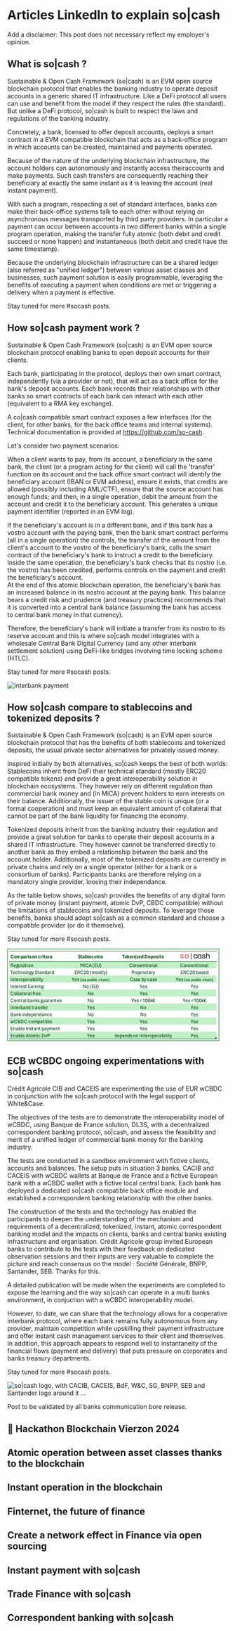 # Articles LinkedIn to explain so|cash

Add a disclaimer: 
This post does not necessary reflect my employer's opinion.

## What is so|cash ?
Sustainable & Open Cash Framework (so|cash) is an EVM open source blockchain protocol that enables the banking industry to operate deposit accounts in a generic shared IT infrastructure. Like a DeFi protocol all users can use and benefit from the model if they respect the rules (the standard).  
But unlike a DeFi protocol, so|cash is built to respect the laws and regulations of the banking industry.

Concretely, a bank, licensed to offer deposit accounts, deploys a smart contract in a EVM compatible blockchain that acts as a back-office program in which accounts can be created, maintained and payments operated.

Because of the nature of the underlying blockchain infrastructure, the account holders can autonomously and instantly access  theiraccounts and make payments. Such cash transfers are consequently reaching their beneficiary at exactly the same instant as it is leaving the account (real instant payment).

With such a program, respecting a set of standard interfaces, banks can make their back-office systems talk to each other without relying on asynchronous messages transported by third party providers. In particular a payment can occur between accounts in two different banks within a single program operation, making the transfer fully atomic (both debit and credit succeed or none happen) and instantaneous (both debit and credit have the same timestamp).

Because the underlying blockchain infrastructure can be a shared ledger (also referred as "unified ledger") between various asset classes and businesses, such payment solution is easily programmable, leveraging the benefits of executing a payment when conditions are met or triggering a delivery when a payment is effective.

Stay tuned for more #socash posts.

## How so|cash payment work ?
Sustainable & Open Cash Framework (so|cash) is an EVM open source blockchain protocol enabling banks to open deposit accounts for their clients. 

Each bank, participating in the protocol, deploys their own smart contract, independently (via a provider or not), that will act as a back office for the bank's deposit accounts. Each bank records their relationships with other banks so smart contracts of each bank can interact with each other (equivalent to a RMA key exchange).   

A co|cash compatible smart contract exposes a few interfaces (for the client, for other banks, for the back office teams and internal systems). Technical documentation is provided at https://github.com/so-cash.

Let's consider two payment scenarios:

When a client wants to pay, from its account, a beneficiary in the same bank, the client (or a program acting for the client) will call the 'transfer' function on its account and the back office smart contract will identify the beneficiary account (IBAN or EVM address), ensure it exists, that credits are allowed (possibly including AML/CTF), ensure that the source account has enough funds; and then, in a single operation, debit the amount from the account and credit it to the beneficiary account. This generates a unique payment identifier (reported in an EVM log).

If the beneficiary's account is in a different bank, and if this bank has a vostro account with the paying bank, then the bank smart contract performs (all in a single operation) the controls, the transfer of the amount from the client's account to the vostro of the beneficiary's bank, calls the smart contract of the beneficiary's bank to instruct a credit to the beneficiary. Inside the same operation, the beneficiary's bank checks that its nostro (i.e. the vostro) has been credited, performs controls on the payment and credit the beneficiary's account.   
At the end of this atomic blockchain operation, the beneficiary's bank has an increased balance in its nostro account at the paying bank. This balance bears a credit risk and prudence (and treasury practices) recommends that it is converted into a central bank balance (assuming the bank has access to central bank money in that currency).

Therefore, the beneficiary's bank will initiate a transfer from its nostro to its reserve account and this is where so|cash model integrates with a wholesale Central Bank Digital Currency (and any other interbank settlement solution) using DeFi-like bridges involving time locking scheme (HTLC).

Stay tuned for more #socash posts.

![interbank payment](./images/interbank-settlement.gif)

## How so|cash compare to stablecoins and tokenized deposits ?
Sustainable & Open Cash Framework (so|cash) is an EVM open source blockchain protocol that has the benefits of both stablecoins and tokenized deposits, the usual private sector alternatives for privately issued money.

Inspired initially by both alternatives, so|cash keeps the best of both worlds:
Stablecoins inherit from DeFi their technical standard (mostly ERC20 compatible tokens) and provide a great interoperability solution in blockchain ecosystems. They however rely on different regulation than commercial bank money and (in MiCA) prevent holders to earn interests on their balance. Additionally, the issuer of the stable coin is unique (or a formal cooperation) and must keep an equivalent amount of collateral that cannot be part of the bank liquidity for financing the economy.

Tokenized deposits inherit from the banking industry their regulation and provide a great solution for banks to operate their deposit accounts in a shared IT infrastructure. They however cannot be transferred directly to another bank as they embed a relationship between the bank and the account holder. Additionally, most of the tokenized deposits are currently in private chains and rely on a single operator (either for a bank or a consortium of banks). Participants banks are therefore relying on a mandatory single provider, loosing their independance.

As the table below shows, so|cash provides the benefits of any digital form of private money (instant payment, atomic DvP, CBDC compatible) without the limitations of stablecoins and tokenized deposits. To leverage those benefits, banks should adopt so|cash as a common standard and choose a compatible provider (or do it themselve).

Stay tuned for more #socash posts.

![alt text](./images/so-cash-comparative.png)

## ECB wCBDC ongoing experimentations with so|cash
Crédit Agricole CIB and CACEIS are experimenting the use of EUR wCBDC in conjunction with the so|cash protocol with the legal support of White&Case. 

The objectives of the tests are to demonstrate the interoperability model of wCBDC, using Banque de France solution, DL3S, with a decentralized correspondent banking protocol, so|cash, and assess the feasibility and merit of a unified ledger of commercial bank money for the banking industry.

The tests are conducted in a sandbox environment with fictive clients, accounts and balances. The setup puts in situation 3 banks, CACIB and CACEIS with wCBDC wallets at Banque de France and a fictive European bank with a wCBDC wallet with a fictive local central bank. Each bank has deployed a dedicated so|cash compatible back office module and established a correspondent banking relationship with the other banks.

The construction of the tests and the technology has enabled the participants to deepen the understanding of the mechanism and requirements of a decentralized, tokenized, instant, atomic correspondent banking model and the impacts on clients, banks and central banks existing infrastructure and organisation.
Crédit Agricole group invited European banks to contribute to the tests with their feedback on dedicated observation sessions and their inputs are very valuable to complete the picture and reach consensus on the model : Société Générale, BNPP, Santander, SEB. Thanks for this.

A detailed publication will be made when the experiments are completed to expose the learning and the way so|cash can operate in a multi banks environment, in conjuction with a wCBDC interoperability model.

However, to date, we can share that the technology allows for a cooperative interbank protocol, where each bank remains fully autonomous from any provider, maintain competition while upskilling their payment infrastructure and offer instant cash management services to their client and themselves. In addition, this approach appears to respond well to instantaneity of the financial flows (payment and delivery) that puts pressure on corporates and banks treasury departments.

Stay tuned for more #socash posts.

![so|cash logo, with CACIB, CACEIS, BdF, W&C, SG, BNPP, SEB and Santander logo around it ...](./images/missing)

Post to be validated by all banks communication bore release.


## 🚀 Hackathon Blockchain Vierzon 2024 


## Atomic operation between asset classes thanks to the blockchain


## Instant operation in the blockchain


## Finternet, the future of finance


## Create a network effect in Finance via open sourcing


## Instant payment with so|cash


## Trade Finance with so|cash


## Correspondent banking with so|cash
